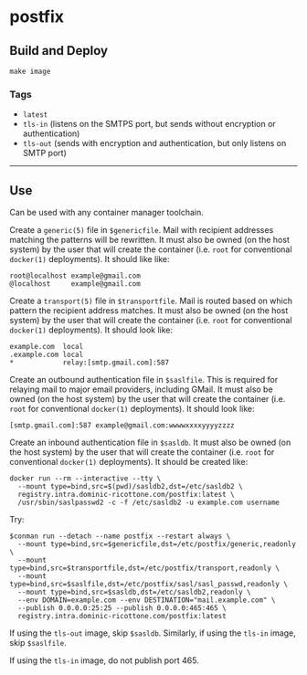# postfix


## Build and Deploy

```
make image
```


### Tags

 + `latest`
 + `tls-in` (listens on the SMTPS port, but sends without encryption or authentication)
 + `tls-out` (sends with encryption and authentication, but only listens on SMTP port)

----

## Use

Can be used with any container manager toolchain.

Create a `generic(5)` file in `$genericfile`.
Mail with recipient addresses matching the patterns will be rewritten.
It must also be owned (on the host system) by the user that will create the
container (i.e. `root` for conventional `docker(1)` deployments).
It should like like:

```
root@localhost example@gmail.com
@localhost     example@gmail.com
```

Create a `transport(5)` file in `$transportfile`.
Mail is routed based on which pattern the recipient address matches.
It must also be owned (on the host system) by the user that will create the
container (i.e. `root` for conventional `docker(1)` deployments).
It should look like:

```
example.com  local
.example.com local
*            relay:[smtp.gmail.com]:587
```

Create an outbound authentication file in `$saslfile`.
This is required for relaying mail to major email providers, including GMail.
It must also be owned (on the host system) by the user that will create the
container (i.e. `root` for conventional `docker(1)` deployments).
It should look like:

```
[smtp.gmail.com]:587 example@gmail.com:wwwwxxxxyyyyzzzz
```

Create an inbound authentication file in `$sasldb`.
It must also be owned (on the host system) by the user that will create the
container (i.e. `root` for conventional `docker(1)` deployments).
It should be created like:

```
docker run --rm --interactive --tty \
  --mount type=bind,src=$(pwd)/sasldb2,dst=/etc/sasldb2 \
  registry.intra.dominic-ricottone.com/postfix:latest \
  /usr/sbin/saslpasswd2 -c -f /etc/sasldb2 -u example.com username
```

Try:

```
$conman run --detach --name postfix --restart always \
  --mount type=bind,src=$genericfile,dst=/etc/postfix/generic,readonly \
  --mount type=bind,src=$transportfile,dst=/etc/postfix/transport,readonly \
  --mount type=bind,src=$saslfile,dst=/etc/postfix/sasl/sasl_passwd,readonly \
  --mount type=bind,src=$sasldb,dst=/etc/sasldb2,readonly \
  --env DOMAIN=example.com --env DESTINATION="mail.example.com" \
  --publish 0.0.0.0:25:25 --publish 0.0.0.0:465:465 \
  registry.intra.dominic-ricottone.com/postfix:latest
```

If using the `tls-out` image, skip `$sasldb`.
Similarly, if using the `tls-in` image, skip `$saslfile`.

If using the `tls-in` image, do not publish port 465.

